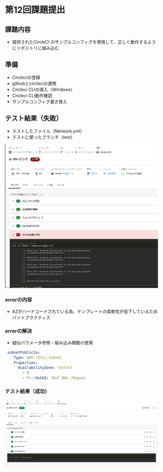 # 第12回課題提出

## 課題内容

- 提供されたCircleCI のサンプルコンフィグを使用して、正しく動作するようにリポジトリに組み込む

## 準備

- Circleciの登録
- githubとcircleciの連携
- Circleci CLIの導入（Windows）
- Circleci CLI動作確認
- サンプルコンフィグ書き換え


## テスト結果（失敗）

- テストしたファイル（Network.yml）
- テストに使ったブランチ（test）
  
![.circleci](image/lec12image/error.png)


### errorの内容

- AZがハードコードされている為、テンプレートの柔軟性が低下しているためバットプラクティス

### errorの解決

- 疑似パラメータ参照・組み込み関数の使用

```yaml
 subnetPublic1a:
    Type: AWS::EC2::Subnet
    Properties:
      AvailabilityZone: !Select
        - 0
        - Fn::GetAZ: !Ref AWS::Region

```

### テスト結果（成功）

![circleci](image/lec12image/ok.png)